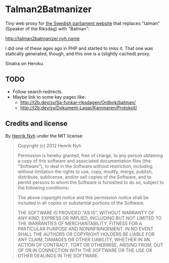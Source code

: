 # Talman2Batmanizer

Tiny web proxy for [the Swedish parliament website](www.riksdagen.se) that replaces "talman" (Speaker of the Riksdag) with "Batman":

http://talman2batmanizer.nyh.name

I did one of these ages ago in PHP and started to miss it. That one was statically generated, though, and this one is a (slightly cached) proxy.

Sinatra on Heroku.


## TODO

- Follow search redirects.
- Maybe link to some key pages like:
  - http://t2b.dev/sv/Sa-funkar-riksdagen/Ordbok/batman/
  - http://t2b.dev/sv/Dokument-Lagar/Kammaren/Protokoll/


## Credits and license

By [Henrik Nyh](http://henrik.nyh.se/) under the MIT license:

>  Copyright (c) 2012 Henrik Nyh
>
>  Permission is hereby granted, free of charge, to any person obtaining a copy
>  of this software and associated documentation files (the "Software"), to deal
>  in the Software without restriction, including without limitation the rights
>  to use, copy, modify, merge, publish, distribute, sublicense, and/or sell
>  copies of the Software, and to permit persons to whom the Software is
>  furnished to do so, subject to the following conditions:
>
>  The above copyright notice and this permission notice shall be included in
>  all copies or substantial portions of the Software.
>
>  THE SOFTWARE IS PROVIDED "AS IS", WITHOUT WARRANTY OF ANY KIND, EXPRESS OR
>  IMPLIED, INCLUDING BUT NOT LIMITED TO THE WARRANTIES OF MERCHANTABILITY,
>  FITNESS FOR A PARTICULAR PURPOSE AND NONINFRINGEMENT. IN NO EVENT SHALL THE
>  AUTHORS OR COPYRIGHT HOLDERS BE LIABLE FOR ANY CLAIM, DAMAGES OR OTHER
>  LIABILITY, WHETHER IN AN ACTION OF CONTRACT, TORT OR OTHERWISE, ARISING FROM,
>  OUT OF OR IN CONNECTION WITH THE SOFTWARE OR THE USE OR OTHER DEALINGS IN
>  THE SOFTWARE.
